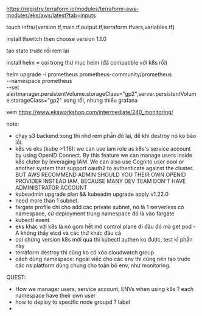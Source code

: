 https://registry.terraform.io/modules/terraform-aws-modules/eks/aws/latest?tab=inputs


touch infra/{version.tf,main.tf,output.tf,terraform.tfvars,variables.tf}

install tfswitch then choose version 1.1.0

tạo state trước rồi rem lại

install helm = coi trong thư mục helm  (đã compatible với k8s rồi)

helm upgrade -i prometheus prometheus-community/prometheus \
    --namespace prometheus \
    --set alertmanager.persistentVolume.storageClass="gp2",server.persistentVolume.storageClass="gp2"
xong rồi, nhưng thiếu grafana

xem https://www.eksworkshop.com/intermediate/240_monitoring/




note:
- chạy s3 backend xong thì nhớ rem phần đó lại, để khi destroy nó ko báo lỗi.
- k8s vs eks (kube >1.16): we can use iam role as k8s's service account by using OpenID Connect. By this feature we can manage users inside k8s cluter by leveraging IAM. We can also use Cognito user pool or another system that support oauth2 to authenticate against the cluster. BUT AWS RECOMMEND ADMIN SHOULD YOU THEIR OWN OPENID PROVIDER INSTEAD IAM, BECAUSE MANY DEV TEAM DON'T HAVE ADMINISTRATOR ACCOUNT 
- kubeadmin upgrade plan && kubeadm upgrade apply v1.22.0
- need more than 1 subnet.
- fargate profile chỉ cho add các private subnet, nó là 1 serverless có namespace, cứ deployment trúng namespace đó là vào fargate
- kubectl event
- eks khác với k8s là nó gom hết mớ control plane đi đâu đó mà get pod -A không thấy etcd và các thứ khác đâu cả
- coi chừng version k8s mới quá thì kubectl authen ko được, test kĩ phần này
- terraform destroy thì cũng ko có xóa cloudwatch group
- cách dùng namespace: ngoài việc cho các env thì cũng nên tạo trước các ns platform dùng chung cho toàn bộ env, như monitoring.

QUEST:
- How we manager users, service account, ENVs when using k8s ? 
each namespace have their own user
- how to deploy to specific node groupd ? label
- 